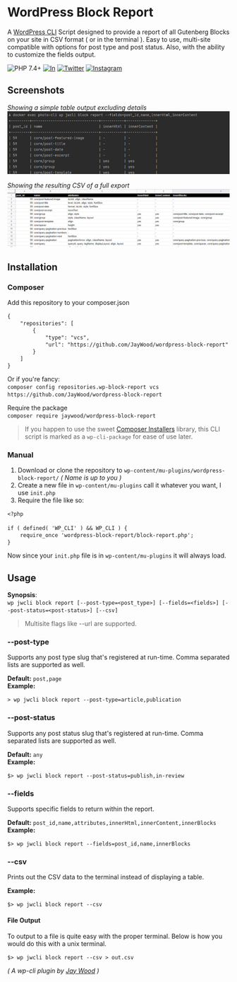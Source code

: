 # WordPress Block Report
A [WordPress CLI](https://github.com/wp-cli/wp-cli) Script designed to provide a report of all Gutenberg Blocks on your site in CSV format ( or in the 
terminal ). Easy to use, multi-site compatible with options for post type and post status. Also, with the ability to customize the fields output.

![PHP 7.4+](https://img.shields.io/badge/PHP-^7.4-green?style=for-the-badge&logo=php)
[![In](https://img.shields.io/static/v1?label=&message=LinkedIn&color=blue&style=for-the-badge&logo=linkedin)](https://www.linkedin.com/in/jerrywoodjr/)
[![Twitter](https://img.shields.io/static/v1?label=&message=Twitter&color=cyan&style=for-the-badge&logo=twitter)](https://twitter.com/plugish/)
[![Instagram](https://img.shields.io/static/v1?label=&message=Instagram&color=pink&style=for-the-badge&logo=instagram)](https://www.instagram.com/therealjaywood/)

## Screenshots

_Showing a simple table output excluding details_
![](https://raw.githubusercontent.com/JayWood/wordpress-block-report/main/assets/table.png)

_Showing the resulting CSV of a full export_
![](https://raw.githubusercontent.com/JayWood/wordpress-block-report/main/assets/csv.png)

## Installation

### Composer
Add this repository to your composer.json
```
{
    "repositories": [
        {
            "type": "vcs",
            "url": "https://github.com/JayWood/wordpress-block-report"
        }
    ]
}
```

Or if you're fancy:   
`composer config repositories.wp-block-report vcs https://github.com/JayWood/wordpress-block-report`

Require the package   
`composer require jaywood/wordpress-block-report`

> If you happen to use the sweet [Composer Installers](https://github.com/composer/installers) library, this CLI script is
marked as a `wp-cli-package` for ease of use later.

### Manual

1. Download or clone the repository to `wp-content/mu-plugins/wordpress-block-report/` _( Name is up to you )_
1. Create a new file in `wp-content/mu-plugins` call it whatever you want, I use `init.php`
1. Require the file like so:
```
<?php

if ( defined( 'WP_CLI' ) && WP_CLI ) {
    require_once 'wordpress-block-report/block-report.php';
}
```

Now since your `init.php` file is in `wp-content/mu-plugins` it will always load.

## Usage

**Synopsis**:    
`wp jwcli block report [--post-type=<post_type>] [--fields=<fields>] [--post-status=<post-status>] [--csv]`

> Multisite flags like --url are supported.

### --post-type 
Supports any post type slug that's registered at run-time. Comma separated lists are supported as well.

**Default:** `post,page`   
**Example:**
```
> wp jwcli block report --post-type=article,publication
```

### --post-status
Supports any post status slug that's registered at run-time. Comma separated lists are supported as well.

**Default:** `any`   
**Example:**
```
$> wp jwcli block report --post-status=publish,in-review
```

### --fields
Supports specific fields to return within the report.

**Default:** `post_id,name,attributes,innerHtml,innerContent,innerBlocks`
**Example:**   
```
$> wp jwcli block report --fields=post_id,name,innerBlocks
```

### --csv
Prints out the CSV data to the terminal instead of displaying a table.

**Example:**
```
$> wp jwcli block report --csv
```

#### File Output
To output to a file is quite easy with the proper terminal. Below is how you would do this with a unix terminal.
```
$> wp jwcli block report --csv > out.csv
```

_( A wp-cli plugin by [Jay Wood](https://twitter.com/plugish) )_

